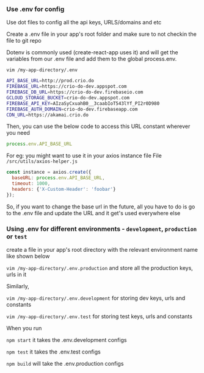 ### Use .env for config

Use dot files to config all the api keys, URLS/domains and etc

Create a .env file in your app's root folder and make sure to not checkin the file to git repo

Dotenv is commonly used (create-react-app uses it) and will get the variables from our .env file and add them to the global process.env.

`vim /my-app-directory/.env`

```bash
API_BASE_URL=http://prod.crio.do
FIREBASE_URL=https://crio-do-dev.appspot.com
FIREBASE_DB_URL=https://crio-do-dev.firebaseio.com
GCLOUD_STORAGE_BUCKET=crio-do-dev.appspot.com
FIREBASE_API_KEY=AIzaSyCxuahB0__3caabIoT543lYf_PI2r0D980
FIREBASE_AUTH_DOMAIN=crio-do-dev.firebaseapp.com
CDN_URL=https://akamai.crio.do
```

Then, you can use the below code to access this URL constant wherever you need

```js
process.env.API_BASE_URL
```

For eg: you might want to use it in your axios instance file
File `/src/utils/axios-helper.js`

```js
const instance = axios.create({
  baseURL: process.env.API_BASE_URL,
  timeout: 1000,
  headers: {'X-Custom-Header': 'foobar'}
});
```
So, if you want to change the base url in the future, all you have to do is go to the .env file and update the URL and it get's used everywhere else

### Using .env for different environments - `development`, `production` or `test`

create a file in your app's root directory with the relevant environment name like shown below

`vim /my-app-directory/.env.production` and store all the production keys, urls in it

Similarly,

`vim /my-app-directory/.env.development` for storing dev keys, urls and constants

`vim /my-app-directory/.env.test` for storing test keys, urls and constants

When you run 

`npm start` it takes the .env.development configs

`npm test` it takes the .env.test configs

`npm build` will take the .env.production configs
